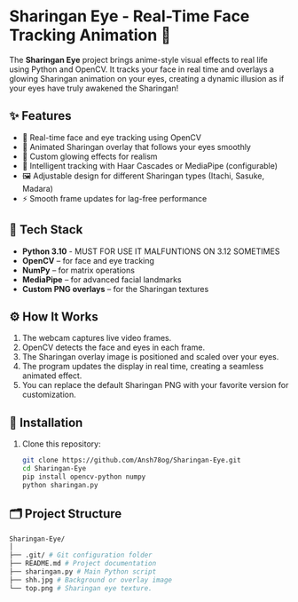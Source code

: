 
# Sharingan Eye - Real-Time Face Tracking Animation 🔴

The **Sharingan Eye** project brings anime-style visual effects to real life using Python and OpenCV. It tracks your face in real time and overlays a glowing Sharingan animation on your eyes, creating a dynamic illusion as if your eyes have truly awakened the Sharingan!


## ✨ Features

- 🎥 Real-time face and eye tracking using OpenCV  
- 🔴 Animated Sharingan overlay that follows your eyes smoothly  
- 💫 Custom glowing effects for realism  
- 🧠 Intelligent tracking with Haar Cascades or MediaPipe (configurable)  
- 🖼️ Adjustable design for different Sharingan types (Itachi, Sasuke, Madara)  
- ⚡ Smooth frame updates for lag-free performance  


## 🧠 Tech Stack

- **Python 3.10** - MUST FOR USE IT MALFUNTIONS ON 3.12 SOMETIMES
- **OpenCV** – for face and eye tracking  
- **NumPy** – for matrix operations  
- **MediaPipe** – for advanced facial landmarks  
- **Custom PNG overlays** – for the Sharingan textures  

## ⚙️ How It Works

1. The webcam captures live video frames.  
2. OpenCV detects the face and eyes in each frame.  
3. The Sharingan overlay image is positioned and scaled over your eyes.  
4. The program updates the display in real time, creating a seamless animated effect.  
5. You can replace the default Sharingan PNG with your favorite version for customization.


## 🧩 Installation

1. Clone this repository:
   ```bash
   git clone https://github.com/Ansh78og/Sharingan-Eye.git
   cd Sharingan-Eye
   pip install opencv-python numpy
   python sharingan.py

## 🗂️ Project Structure

   ```bash
   Sharingan-Eye/
   │
   ├── .git/ # Git configuration folder
   ├── README.md # Project documentation
   ├── sharingan.py # Main Python script
   ├── shh.jpg # Background or overlay image
   └── top.png # Sharingan eye texture.


      


